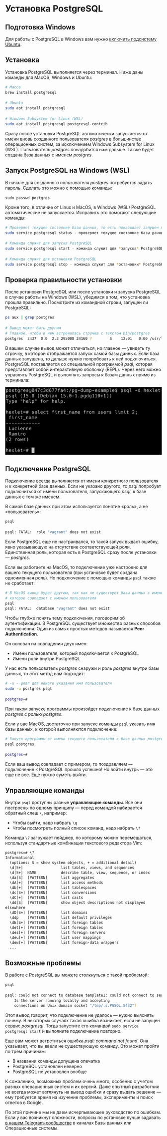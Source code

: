 # Установка PostgreSQL

## Подготовка Windows

Для работы с PostgreSQL в Windows вам нужно [включить подсистему Ubuntu](https://guides.hexlet.io/ru/ubuntu-linux-in-windows/).

## Установка

Установка PostgreSQL выполняется через терминал. Ниже даны команды для MacOS, Windows и Ubuntu:

```bash
# Macos
brew install postgresql

# Ubuntu
sudo apt install postgresql

# Windows Subsystem for Linux (WSL)
sudo apt install postgresql postgresql-contrib
```

Сразу после установки PostgreSQL автоматически запускается от имени вновь созданного пользователя _postgres_ в большинстве операционных систем, за исключением Windows Subsystem for Linux (WSL). Пользователь _postgres_ понадобится нам дальше. Также будет создана база данных с именем _postgres_.

## Запуск PostgreSQL на Windows (WSL)

В начале для созданного пользователя _postgres_ потребуется задать пароль. Сделать это можно с помощью команды:

```sudo passwd postgres```

Кроме того, в отличие от Linux и MacOS, в Windows (WSL) PostgreSQL автоматические не запускается. Исправить это помогают следующие команды:

```bash
# Проверяет текущее состояние базы данных, то есть показывает запущен ли PostgreSQL или нет
sudo service postgresql status - проверяет текущее состояние базы данных, то есть показывает запущен ли PostgreSQL или нет.
 
# Команда служит для запуска PostgreSQL
sudo service postgresql start - команда служит для *запуска* PostgreSQL.

# Команда служит для остановки PostgreSQL
sudo service postgresql stop - команда служит для *остановки* PostgreSQL.
```

## Проверка правильности установки

После установки PostgreSQL или после установки и запуска PostgreSQL в случае работы на Windows (WSL), убедимся в том, что установка прошла правильно. Посмотрите из командной строки, запущен ли PostgreSQL:

```bash
ps aux | grep postgres

# Вывод может быть другим
# Главное, чтобы в нем встречалась строчка с текстом bin/postgres
postgres  3437  0.0  2.3 295008 24160 ?        S    12:01   0:00 /usr/lib/postgresql/9.5/bin/postgres -D /var/lib/postgresql/9.5/main -c config_file=/etc/postgresql/9.5/main/postgresql.conf
```

В вашем случае вывод может отличаться, но главное — увидеть ту строчку, в которой отображается запуск самой базы данных. Если база данных запущена, то дальше нужно попробовать к ней подключиться. PostgreSQL поставляется со специальной программой _psql_, которая представляет собой интерактивную оболочку (REPL). Через него можно управлять PostgreSQL и выполнять запросы к базам данных прямо из терминала:

![PSQL](assets/postgresql/psql.png)

## Подключение PostgreSQL

Подключение всегда выполняется от имени конкретного пользователя и к конкретной базе данных. Если не указано другого, то _psql_ попробует подключиться от имени пользователя, запускающего _psql_, к базе данных с тем же именем.

В самой базе данных при этом используется понятие «роль», а не «пользователь»:

```bash
psql

psql: FATAL:  role "vagrant" does not exist
```

Если PostgreSQL еще не настраивался, то такой запуск выдаст ошибку, явно указывающую на отсутствие соответствующей роли. Единственная роль, которая есть в PostgreSQL сразу после установки — _postgres_.

Если вы работаете на MacOS, то подключение уже настроено для вашего текущего пользователя (при установке будет создана одноименная роль). Но подключение с помощью команды `psql` также не сработает:

```bash
# В MacOS вывод будет другим, так как не существует базы данных с именем,
# которое совпадает с именем пользователя
psql
psql: FATAL:  database "vagrant" does not exist
```

Чтобы глубже понять тему подключения, поговорим об аутентификации. В PostgreSQL существует множество разных способов подключения. Один из самых простых методов называется **Peer Authentication**.

Он основан на совпадении двух имен:

- Имени пользователя, который подключается к PostgreSQL
- Имени роли внутри PostgreSQL

У нас есть пользователь _postgres_ снаружи и роль _postgres_ внутри базы данных, то этот метод нам подходит:

```bash
# -u - флаг для явного указания имя пользователя
sudo -u postgres psql

postgres=#
```

При таком запуске программы произойдет подключение к базе данных _postgres_ с ролью _postgres_.

Если у вас MacOS, достаточно при запуске команды `psql` указать имя базы данных, к которой выполняются подключение:

```bash
# Запуск программы от имени текущего пользователя к базе данных postgres
psql postgres

postgres=#
```

Если ваш вывод совпадает с примером, то поздравляем — подключение к PostgreSQL прошло успешно! Но войти внутрь — это еще не все. Еще нужно суметь выйти.

## Управляющие команды

Внутри `psql` доступны разные **управляющие команды**. Все они построены по одному принципу — перед командой набирается обратный слеш `\`, например:

- Чтобы выйти, надо набрать `\q`
- Чтобы посмотреть полный список команд, надо набрать `\?`

Команда `\?` загружает пейджер, по которому можно перемещаться, используя стандартные комбинации текстового редактора Vim:

    postgres=# \?
    Informational
      (options: S = show system objects, + = additional detail)
      \d[S+]                 list tables, views, and sequences
      \d[S+]  NAME           describe table, view, sequence, or index
      \da[S]  [PATTERN]      list aggregates
      \dA[+]  [PATTERN]      list access methods
      \db[+]  [PATTERN]      list tablespaces
      \dc[S+] [PATTERN]      list conversions
      \dC[+]  [PATTERN]      list casts
      \dd[S]  [PATTERN]      show object descriptions not displayed elsewhere
      \dD[S+] [PATTERN]      list domains
      \ddp    [PATTERN]      list default privileges
      \dE[S+] [PATTERN]      list foreign tables
      \det[+] [PATTERN]      list foreign tables
      \des[+] [PATTERN]      list foreign servers
      \deu[+] [PATTERN]      list user mappings
      \dew[+] [PATTERN]      list foreign-data wrappers
      ...

## Возможные проблемы

В работе с PostgreSQL вы можете столкнуться с такой проблемой:

```bash
psql

psql: could not connect to database template1: could not connect to server: No such file or directory
	Is the server running locally and accepting
	connections on Unix domain socket "/tmp/.s.PGSQL.5432"?
```

Этот вывод говорит, что подключение не удалось — нужно выяснять почему. В некоторых случаях такая ошибка возникает, если не запущен сервис _postgresql_. Тогда запустите его командой `sudo service postgresql start` и выполните подключение повторно.

Еще вам может встретиться ошибка _psql: command not found_. Она указывает, что вы ввели не существующую команду. Это может пройти по трем причинам:

- В названии команды допущена опечатка
- PostgreSQL установлен неверно
- PostgreSQL не установлен вообще

К сожалению, возможных проблем очень много, особенно с учетом разных операционных систем и их версий. Даже опытный разработчик не всегда может взглянуть на вывод ошибки и сразу выдать решение — ему требуется время на изучение проблемы, эксперименты и поиск ответов в Google.

По этой причине мы не даем исчерпывающее руководство по ошибкам. Если у вас возникнут сложности, вопросы по установке лучше задавать [в нашем Telegram-сообществе](https://t.me/hexletcommunity/12) в каналах Базы данных или Операционные системы.

